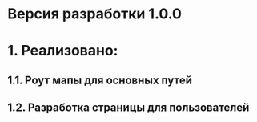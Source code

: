 # Версия разработки 1.0.0
# 1. Реализовано:
## 1.1. Роут мапы для основных путей
## 1.2. Разработка страницы для пользователей
